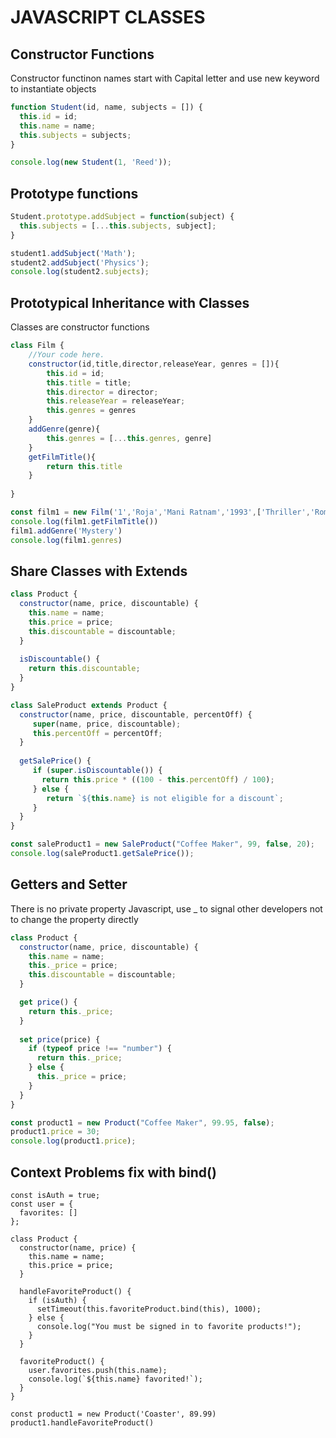 # JAVASCRIPT CLASSES 

## Constructor Functions
Constructor functinon names start with Capital letter and use new keyword
to instantiate objects

```javascript
function Student(id, name, subjects = []) {
  this.id = id;
  this.name = name;
  this.subjects = subjects;  
}

console.log(new Student(1, 'Reed'));
```

## Prototype functions
```javascript
Student.prototype.addSubject = function(subject) {
  this.subjects = [...this.subjects, subject];   
}

student1.addSubject('Math');
student2.addSubject('Physics');
console.log(student2.subjects);

```

## Prototypical Inheritance with Classes

Classes are constructor functions

```javascript
class Film {
	//Your code here.
	constructor(id,title,director,releaseYear, genres = []){
	  	this.id = id;
		this.title = title;
		this.director = director;
		this.releaseYear = releaseYear;
		this.genres = genres
	}
	addGenre(genre){
		this.genres = [...this.genres, genre]
	}
	getFilmTitle(){
		return this.title
	}
	
}

const film1 = new Film('1','Roja','Mani Ratnam','1993',['Thriller','Romance']);
console.log(film1.getFilmTitle())
film1.addGenre('Mystery')
console.log(film1.genres)
```

## Share Classes with Extends

```javascript
class Product {
  constructor(name, price, discountable) {
    this.name = name;
    this.price = price;
    this.discountable = discountable;  
  }  
  
  isDiscountable() {
    return this.discountable;  
  }
}

class SaleProduct extends Product {
  constructor(name, price, discountable, percentOff) {
     super(name, price, discountable);
     this.percentOff = percentOff; 
  }  
  
  getSalePrice() {
     if (super.isDiscountable()) {
       return this.price * ((100 - this.percentOff) / 100);
     } else {
        return `${this.name} is not eligible for a discount`;
     }
  }
}

const saleProduct1 = new SaleProduct("Coffee Maker", 99, false, 20);
console.log(saleProduct1.getSalePrice());
```

## Getters and Setter

There is no private property Javascript, use _<properyname> to signal other developers not to change the property directly

```javascript
class Product {
  constructor(name, price, discountable) {
    this.name = name;
    this._price = price;
    this.discountable = discountable;
  }

  get price() {
    return this._price;
  }
  
  set price(price) {
    if (typeof price !== "number") {
      return this._price;
    } else {
      this._price = price; 
    }
  }
}

const product1 = new Product("Coffee Maker", 99.95, false);
product1.price = 30;
console.log(product1.price);
```

## Context Problems fix with bind()

```
const isAuth = true;
const user = {
  favorites: []
};

class Product {
  constructor(name, price) {
    this.name = name;
    this.price = price;
  }

  handleFavoriteProduct() {
    if (isAuth) {
      setTimeout(this.favoriteProduct.bind(this), 1000);
    } else {
      console.log("You must be signed in to favorite products!");
    }
  }

  favoriteProduct() {
    user.favorites.push(this.name);
    console.log(`${this.name} favorited!`);
  }
}

const product1 = new Product('Coaster', 89.99)
product1.handleFavoriteProduct()
```